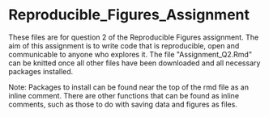 # Reproducible_Figures_Assignment
These files are for question 2 of the Reproducible Figures assignment. The aim of this assignment is to write code that is reproducible, open and communicable to anyone who explores it. The file "Assignment_Q2.Rmd" can be knitted once all other files have been downloaded and all necessary packages installed.

Note: Packages to install can be found near the top of the rmd file as an inline comment. There are other functions that can be found as inline comments, such as those to do with saving data and figures as files.
